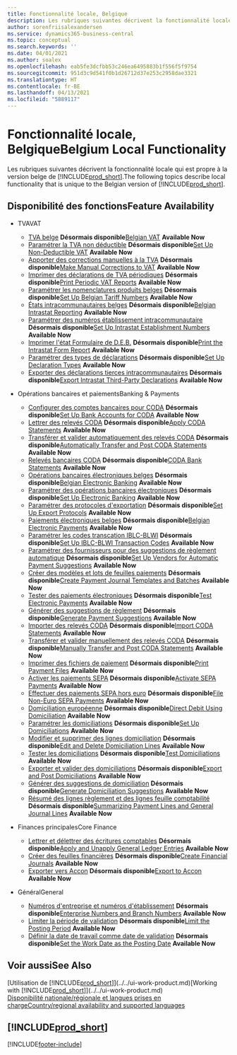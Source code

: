 ```yaml
---
title: Fonctionnalité locale, Belgique
description: Les rubriques suivantes décrivent la fonctionnalité locale de la version belge de Business Central.
author: sorenfriisalexandersen
ms.service: dynamics365-business-central
ms.topic: conceptual
ms.search.keywords: ''
ms.date: 04/01/2021
ms.author: soalex
ms.openlocfilehash: eab5fe3dcfbb53c246ea6495883b1f556f5f9754
ms.sourcegitcommit: 951d3c9d541f0b1d26712d37e253c2958dae3321
ms.translationtype: HT
ms.contentlocale: fr-BE
ms.lasthandoff: 04/13/2021
ms.locfileid: "5889117"
---
```

# <a name="belgium-local-functionality"></a><span data-ttu-id="0b709-103">Fonctionnalité locale, Belgique</span><span class="sxs-lookup"><span data-stu-id="0b709-103">Belgium Local Functionality</span></span>

<span data-ttu-id="0b709-104">Les rubriques suivantes décrivent la fonctionnalité locale qui est propre à la version belge de [!INCLUDE[prod_short](../../includes/prod_short.md)].</span><span class="sxs-lookup"><span data-stu-id="0b709-104">The following topics describe local functionality that is unique to the Belgian version of [!INCLUDE[prod_short](../../includes/prod_short.md)].</span></span>  

## <a name="feature-availability"></a><span data-ttu-id="0b709-105">Disponibilité des fonctions</span><span class="sxs-lookup"><span data-stu-id="0b709-105">Feature Availability</span></span>

* <span data-ttu-id="0b709-106">TVA</span><span class="sxs-lookup"><span data-stu-id="0b709-106">VAT</span></span>
    * <span data-ttu-id="0b709-107">[TVA belge](belgian-vat.md) **Désormais disponible**</span><span class="sxs-lookup"><span data-stu-id="0b709-107">[Belgian VAT](belgian-vat.md) **Available Now**</span></span>
    * <span data-ttu-id="0b709-108">[Paramétrer la TVA non déductible](how-to-set-up-non-deductible-vat.md) **Désormais disponible**</span><span class="sxs-lookup"><span data-stu-id="0b709-108">[Set Up Non-Deductible VAT](how-to-set-up-non-deductible-vat.md) **Available Now**</span></span>
    * <span data-ttu-id="0b709-109">[Apporter des corrections manuelles à la TVA](how-to-make-manual-corrections-to-vat.md) **Désormais disponible**</span><span class="sxs-lookup"><span data-stu-id="0b709-109">[Make Manual Corrections to VAT](how-to-make-manual-corrections-to-vat.md) **Available Now**</span></span>
    * <span data-ttu-id="0b709-110">[Imprimer des déclarations de TVA périodiques](how-to-print-periodic-vat-reports.md) **Désormais disponible**</span><span class="sxs-lookup"><span data-stu-id="0b709-110">[Print Periodic VAT Reports](how-to-print-periodic-vat-reports.md) **Available Now**</span></span>
    * <span data-ttu-id="0b709-111">[Paramétrer les nomenclatures produits belges](how-to-set-up-belgian-tariff-numbers.md) **Désormais disponible**</span><span class="sxs-lookup"><span data-stu-id="0b709-111">[Set Up Belgian Tariff Numbers](how-to-set-up-belgian-tariff-numbers.md) **Available Now**</span></span>
    * <span data-ttu-id="0b709-112">[États intracommunautaires belges](belgian-intrastat-reporting.md) **Désormais disponible**</span><span class="sxs-lookup"><span data-stu-id="0b709-112">[Belgian Intrastat Reporting](belgian-intrastat-reporting.md) **Available Now**</span></span>
    * <span data-ttu-id="0b709-113">[Paramétrer des numéros établissement intracommunautaire](how-to-set-up-intrastat-establishment-numbers.md) **Désormais disponible**</span><span class="sxs-lookup"><span data-stu-id="0b709-113">[Set Up Intrastat Establishment Numbers](how-to-set-up-intrastat-establishment-numbers.md) **Available Now**</span></span>    
    * <span data-ttu-id="0b709-114">[Imprimer l'état Formulaire de D.E.B.](how-to-print-the-intrastat-form-report.md) **Désormais disponible**</span><span class="sxs-lookup"><span data-stu-id="0b709-114">[Print the Intrastat Form Report](how-to-print-the-intrastat-form-report.md) **Available Now**</span></span>
    * <span data-ttu-id="0b709-115">[Paramétrer des types de déclarations](how-to-set-up-declaration-types.md) **Désormais disponible**</span><span class="sxs-lookup"><span data-stu-id="0b709-115">[Set Up Declaration Types](how-to-set-up-declaration-types.md) **Available Now**</span></span>
    * <span data-ttu-id="0b709-116">[Exporter des déclarations tierces intracommunautaires](how-to-export-intrastat-third-party-declararations.md) **Désormais disponible**</span><span class="sxs-lookup"><span data-stu-id="0b709-116">[Export Intrastat Third-Party Declarations](how-to-export-intrastat-third-party-declararations.md) **Available Now**</span></span>

* <span data-ttu-id="0b709-117">Opérations bancaires et paiements</span><span class="sxs-lookup"><span data-stu-id="0b709-117">Banking & Payments</span></span>
    * <span data-ttu-id="0b709-118">[Configurer des comptes bancaires pour CODA](how-to-set-up-bank-accounts-for-coda.md) **Désormais disponible**</span><span class="sxs-lookup"><span data-stu-id="0b709-118">[Set Up Bank Accounts for CODA](how-to-set-up-bank-accounts-for-coda.md) **Available Now**</span></span>
    * <span data-ttu-id="0b709-119">[Lettrer des relevés CODA](how-to-apply-coda-statements.md) **Désormais disponible**</span><span class="sxs-lookup"><span data-stu-id="0b709-119">[Apply CODA Statements](how-to-apply-coda-statements.md) **Available Now**</span></span>
    * <span data-ttu-id="0b709-120">[Transférer et valider automatiquement des relevés CODA](how-to-automatically-transfer-and-post-coda-statements.md) **Désormais disponible**</span><span class="sxs-lookup"><span data-stu-id="0b709-120">[Automatically Transfer and Post CODA Statements](how-to-automatically-transfer-and-post-coda-statements.md) **Available Now**</span></span>
    * <span data-ttu-id="0b709-121">[Relevés bancaires CODA](coda-bank-statements.md) **Désormais disponible**</span><span class="sxs-lookup"><span data-stu-id="0b709-121">[CODA Bank Statements](coda-bank-statements.md) **Available Now**</span></span>
    * <span data-ttu-id="0b709-122">[Opérations bancaires électroniques belges](belgian-electronic-banking.md) **Désormais disponible**</span><span class="sxs-lookup"><span data-stu-id="0b709-122">[Belgian Electronic Banking](belgian-electronic-banking.md) **Available Now**</span></span>
    * <span data-ttu-id="0b709-123">[Paramétrer des opérations bancaires électroniques](how-to-set-up-electronic-banking.md) **Désormais disponible**</span><span class="sxs-lookup"><span data-stu-id="0b709-123">[Set Up Electronic Banking](how-to-set-up-electronic-banking.md) **Available Now**</span></span>
    * <span data-ttu-id="0b709-124">[Paramétrer des protocoles d'exportation](how-to-set-up-export-protocols.md) **Désormais disponible**</span><span class="sxs-lookup"><span data-stu-id="0b709-124">[Set Up Export Protocols](how-to-set-up-export-protocols.md) **Available Now**</span></span>
    * <span data-ttu-id="0b709-125">[Paiements électroniques belges](belgian-electronic-payments.md) **Désormais disponible**</span><span class="sxs-lookup"><span data-stu-id="0b709-125">[Belgian Electronic Payments](belgian-electronic-payments.md) **Available Now**</span></span>
    * <span data-ttu-id="0b709-126">[Paramétrer les codes transcation IBLC-BLWI](how-to-set-up-iblc-blwi-transaction-codes.md) **Désormais disponible**</span><span class="sxs-lookup"><span data-stu-id="0b709-126">[Set Up IBLC-BLWI Transaction Codes](how-to-set-up-iblc-blwi-transaction-codes.md) **Available Now**</span></span>
    * <span data-ttu-id="0b709-127">[Paramétrer des fournisseurs pour des suggestions de règlement automatique](how-to-set-up-vendors-for-automatic-payment-suggestions.md) **Désormais disponible**</span><span class="sxs-lookup"><span data-stu-id="0b709-127">[Set Up Vendors for Automatic Payment Suggestions](how-to-set-up-vendors-for-automatic-payment-suggestions.md) **Available Now**</span></span>
    * <span data-ttu-id="0b709-128">[Créer des modèles et lots de feuilles paiements](how-to-create-payment-journal-templates-and-batches.md) **Désormais disponible**</span><span class="sxs-lookup"><span data-stu-id="0b709-128">[Create Payment Journal Templates and Batches](how-to-create-payment-journal-templates-and-batches.md) **Available Now**</span></span>
    * <span data-ttu-id="0b709-129">[Tester des paiements électroniques](how-to-test-electronic-payments.md) **Désormais disponible**</span><span class="sxs-lookup"><span data-stu-id="0b709-129">[Test Electronic Payments](how-to-test-electronic-payments.md) **Available Now**</span></span>
    * <span data-ttu-id="0b709-130">[Générer des suggestions de règlement](how-to-generate-payment-suggestions.md) **Désormais disponible**</span><span class="sxs-lookup"><span data-stu-id="0b709-130">[Generate Payment Suggestions](how-to-generate-payment-suggestions.md) **Available Now**</span></span>
    * <span data-ttu-id="0b709-131">[Importer des relevés CODA](how-to-import-coda-statements.md) **Désormais disponible**</span><span class="sxs-lookup"><span data-stu-id="0b709-131">[Import CODA Statements](how-to-import-coda-statements.md) **Available Now**</span></span>
    * <span data-ttu-id="0b709-132">[Transférer et valider manuellement des relevés CODA](how-to-manually-transfer-and-post-coda-statements.md) **Désormais disponible**</span><span class="sxs-lookup"><span data-stu-id="0b709-132">[Manually Transfer and Post CODA Statements](how-to-manually-transfer-and-post-coda-statements.md) **Available Now**</span></span>
    * <span data-ttu-id="0b709-133">[Imprimer des fichiers de paiement](how-to-print-payment-files.md) **Désormais disponible**</span><span class="sxs-lookup"><span data-stu-id="0b709-133">[Print Payment Files](how-to-print-payment-files.md) **Available Now**</span></span>
    * <span data-ttu-id="0b709-134">[Activer les paiements SEPA](how-to-activate-sepa-payments.md) **Désormais disponible**</span><span class="sxs-lookup"><span data-stu-id="0b709-134">[Activate SEPA Payments](how-to-activate-sepa-payments.md) **Available Now**</span></span>
    * <span data-ttu-id="0b709-135">[Effectuer des paiements SEPA hors euro](how-to-file-non-euro-sepa-payments.md) **Désormais disponible**</span><span class="sxs-lookup"><span data-stu-id="0b709-135">[File Non-Euro SEPA Payments](how-to-file-non-euro-sepa-payments.md) **Available Now**</span></span>
    * <span data-ttu-id="0b709-136">[Domiciliation européenne](direct-debit-using-domiciliation.md) **Désormais disponible**</span><span class="sxs-lookup"><span data-stu-id="0b709-136">[Direct Debit Using Domiciliation](direct-debit-using-domiciliation.md) **Available Now**</span></span>
    * <span data-ttu-id="0b709-137">[Paramétrer les domiciliations](how-to-set-up-domiciliations.md) **Désormais disponible**</span><span class="sxs-lookup"><span data-stu-id="0b709-137">[Set Up Domiciliations](how-to-set-up-domiciliations.md) **Available Now**</span></span>
    * <span data-ttu-id="0b709-138">[Modifier et supprimer des lignes domiciliation](how-to-edit-and-delete-domiciliation-lines.md) **Désormais disponible**</span><span class="sxs-lookup"><span data-stu-id="0b709-138">[Edit and Delete Domiciliation Lines](how-to-edit-and-delete-domiciliation-lines.md) **Available Now**</span></span>
    * <span data-ttu-id="0b709-139">[Tester les domiciliations](how-to-test-domiciliations.md) **Désormais disponible**</span><span class="sxs-lookup"><span data-stu-id="0b709-139">[Test Domiciliations](how-to-test-domiciliations.md) **Available Now**</span></span>
    * <span data-ttu-id="0b709-140">[Exporter et valider des domiciliations](how-to-export-and-post-domiciliations.md) **Désormais disponible**</span><span class="sxs-lookup"><span data-stu-id="0b709-140">[Export and Post Domiciliations](how-to-export-and-post-domiciliations.md) **Available Now**</span></span>
    * <span data-ttu-id="0b709-141">[Générer des suggestions de domiciliation](how-to-generate-domiciliation-suggestions.md) **Désormais disponible**</span><span class="sxs-lookup"><span data-stu-id="0b709-141">[Generate Domiciliation Suggestions](how-to-generate-domiciliation-suggestions.md) **Available Now**</span></span>
    * <span data-ttu-id="0b709-142">[Résumé des lignes règlement et des lignes feuille comptabilité](summarizing-payment-lines-and-general-journal-lines.md) **Désormais disponible**</span><span class="sxs-lookup"><span data-stu-id="0b709-142">[Summarizing Payment Lines and General Journal Lines](summarizing-payment-lines-and-general-journal-lines.md) **Available Now**</span></span>
    
* <span data-ttu-id="0b709-143">Finances principales</span><span class="sxs-lookup"><span data-stu-id="0b709-143">Core Finance</span></span>
    * <span data-ttu-id="0b709-144">[Lettrer et délettrer des écritures comptables](how-to-apply-and-unapply-general-ledger-entries.md) **Désormais disponible**</span><span class="sxs-lookup"><span data-stu-id="0b709-144">[Apply and Unapply General Ledger Entries](how-to-apply-and-unapply-general-ledger-entries.md) **Available Now**</span></span>
    * <span data-ttu-id="0b709-145">[Créer des feuilles financières](how-to-create-financial-journals.md) **Désormais disponible**</span><span class="sxs-lookup"><span data-stu-id="0b709-145">[Create Financial Journals](how-to-create-financial-journals.md) **Available Now**</span></span>
    * <span data-ttu-id="0b709-146">[Exporter vers Accon](how-to-export-to-accon.md) **Désormais disponible**</span><span class="sxs-lookup"><span data-stu-id="0b709-146">[Export to Accon](how-to-export-to-accon.md) **Available Now**</span></span>

* <span data-ttu-id="0b709-147">Général</span><span class="sxs-lookup"><span data-stu-id="0b709-147">General</span></span>
    * <span data-ttu-id="0b709-148">[Numéros d'entreprise et numéros d'établissement](enterprise-numbers-and-branch-numbers.md) **Désormais disponible**</span><span class="sxs-lookup"><span data-stu-id="0b709-148">[Enterprise Numbers and Branch Numbers](enterprise-numbers-and-branch-numbers.md) **Available Now**</span></span>
    * <span data-ttu-id="0b709-149">[Limiter la période de validation](how-to-limit-the-posting-period.md) **Désormais disponible**</span><span class="sxs-lookup"><span data-stu-id="0b709-149">[Limit the Posting Period](how-to-limit-the-posting-period.md) **Available Now**</span></span>
    * <span data-ttu-id="0b709-150">[Définir la date de travail comme date de validation](how-to-set-the-work-date-as-the-posting-date.md) **Désormais disponible**</span><span class="sxs-lookup"><span data-stu-id="0b709-150">[Set the Work Date as the Posting Date](how-to-set-the-work-date-as-the-posting-date.md) **Available Now**</span></span>

## <a name="see-also"></a><span data-ttu-id="0b709-151">Voir aussi</span><span class="sxs-lookup"><span data-stu-id="0b709-151">See Also</span></span>

<span data-ttu-id="0b709-152">[Utilisation de [!INCLUDE[prod_short](../../includes/prod_short.md)]](../../ui-work-product.md)</span><span class="sxs-lookup"><span data-stu-id="0b709-152">[Working with [!INCLUDE[prod_short](../../includes/prod_short.md)]](../../ui-work-product.md)</span></span>  
[<span data-ttu-id="0b709-153">Disponibilité nationale/régionale et langues prises en charge</span><span class="sxs-lookup"><span data-stu-id="0b709-153">Country/regional availability and supported languages</span></span>](/dynamics365/business-central/dev-itpro/compliance/apptest-countries-and-translations)  

## [!INCLUDE[prod_short](../../includes/free_trial_md.md)]  


[!INCLUDE[footer-include](../../includes/footer-banner.md)]